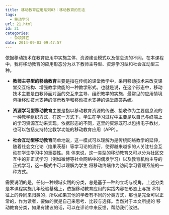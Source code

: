 ```yaml
---
title: 移动教育应用系列03：移动教育的形态
tags:
  - 移动学习
url: 21.html
id: 21
categories:
  - 杂项其它
date: 2014-09-03 09:47:57
---
```


依据移动技术在教育应用中实施主体、资源建设模式以及信息流的不同，在本课程中，我将移动教育的应用形态分为以下教师主导型、资源学习型和社会互动型三种。

*   **教师主导型的移动教育**主要是指在传统的课堂教学中，采用移动技术来改变课堂交互结构、增强教学效能的一种教学形式。也就是说，在这个形态中，移动技术主要是由教师面对面的交互来主导、组织教学的实施，最常见的应用情境包括移动技术支持的演示教学和移动技术支持的课堂应答系统。

*   **资源学习型移动教育**主要是指以移动教育资源的传送、接收作为主要信息流的一种教学组织方式，在这一方式下，学生在学习过程中主要是以自己与终端上的学习资源互动来实现。依据形态的不同，这里的资源既可以包括电子教材，也可以包括支持特定教学功能的移动教育应用（APP）。
*   **社会互动型移动教育**简单地说，这一模式可以理解为是传统网络教学的延伸，随着社会文化论（维果茨基）等学习论的流行，使得越来越多的人关注社会互动在学生学习中的重要性。具 体来说，这一类型的移动教育又可以分为社区交互中的非正式学习（例如微博等社会网络中的偶发学习）以及教育机构主导的正式学习，这一模式中可以理解为学生 将移动终端作为访问学习管理系统的一种方式。

需要说明的是，任何一种领域实践的分类，总是基于一种的立场与视角，上述分类是本课程实施几年经验基础上，依据移动教育应用的实践内容在形态上与技 术特征上的异同来归类的，所以如果其他的学者有不同的分类方式，那也是完全可以正常的，作为读者，要做的就是自己来思考、比较与选择。当然对于本文所提的 移动教育分类，如果有建议的话，可以在评论中来反馈，帮助我们改进。